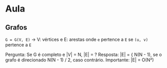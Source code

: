 # Aula

## Grafos

`G = G(V, E)` -> V: vértices e E: arestas
onde `e` pertence a `E` se `(u, v)` pertence a `E`

Pergunta: Se G é completo e |V| = N, |E| = ?
Resposta: |E| = { N(N - 1), se o grafo é direcionado
                  N(N - 1) / 2, caso contrário.
Importante: |E| = O(N²)
